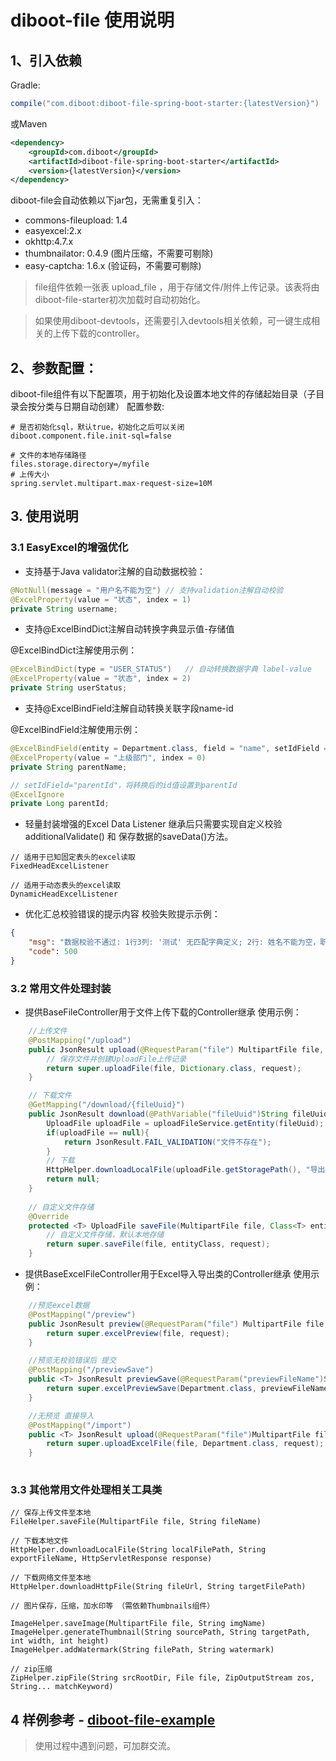# diboot-file 使用说明

## 1、引入依赖
Gradle:
~~~gradle
compile("com.diboot:diboot-file-spring-boot-starter:{latestVersion}")
~~~
或Maven
~~~xml
<dependency>
    <groupId>com.diboot</groupId>
    <artifactId>diboot-file-spring-boot-starter</artifactId>
    <version>{latestVersion}</version>
</dependency>
~~~

diboot-file会自动依赖以下jar包，无需重复引入：
* commons-fileupload: 1.4
* easyexcel:2.x
* okhttp:4.7.x
* thumbnailator: 0.4.9 (图片压缩，不需要可剔除)
* easy-captcha: 1.6.x (验证码，不需要可剔除)

> file组件依赖一张表 upload_file ，用于存储文件/附件上传记录。该表将由diboot-file-starter初次加载时自动初始化。

> 如果使用diboot-devtools，还需要引入devtools相关依赖，可一键生成相关的上传下载的controller。

## 2、参数配置：
diboot-file组件有以下配置项，用于初始化及设置本地文件的存储起始目录（子目录会按分类与日期自动创建）
配置参数:
~~~properties
# 是否初始化sql，默认true，初始化之后可以关闭
diboot.component.file.init-sql=false

# 文件的本地存储路径
files.storage.directory=/myfile
# 上传大小
spring.servlet.multipart.max-request-size=10M
~~~

## 3. 使用说明
### 3.1 EasyExcel的增强优化

* 支持基于Java validator注解的自动数据校验：
~~~java 
@NotNull(message = "用户名不能为空") // 支持validation注解自动校验
@ExcelProperty(value = "状态", index = 1)
private String username;
~~~

* 支持@ExcelBindDict注解自动转换字典显示值-存储值

@ExcelBindDict注解使用示例：
~~~java
@ExcelBindDict(type = "USER_STATUS")   // 自动转换数据字典 label-value
@ExcelProperty(value = "状态", index = 2)
private String userStatus;
~~~

* 支持@ExcelBindField注解自动转换关联字段name-id

@ExcelBindField注解使用示例：
~~~java
@ExcelBindField(entity = Department.class, field = "name", setIdField = "parentId")
@ExcelProperty(value = "上级部门", index = 0)
private String parentName;

// setIdField="parentId"，将转换后的id值设置到parentId
@ExcelIgnore
private Long parentId;
~~~

* 轻量封装增强的Excel Data Listener
继承后只需要实现自定义校验additionalValidate() 和 保存数据的saveData()方法。
~~~
// 适用于已知固定表头的excel读取
FixedHeadExcelListener

// 适用于动态表头的excel读取
DynamicHeadExcelListener
~~~

* 优化汇总校验错误的提示内容
校验失败提示示例：
~~~json
{
    "msg": "数据校验不通过: 1行3列: '测试' 无匹配字典定义; 2行: 姓名不能为空，职位长度不能超过10",
    "code": 500
}
~~~

### 3.2 常用文件处理封装

* 提供BaseFileController用于文件上传下载的Controller继承
使用示例：
~~~java
    //上传文件
    @PostMapping("/upload")
    public JsonResult upload(@RequestParam("file") MultipartFile file, HttpServletRequest request) throws Exception{
        // 保存文件并创建UploadFile上传记录
        return super.uploadFile(file, Dictionary.class, request);
    }

    // 下载文件
    @GetMapping("/download/{fileUuid}")
    public JsonResult download(@PathVariable("fileUuid")String fileUuid, HttpServletResponse response) throws Exception {
        UploadFile uploadFile = uploadFileService.getEntity(fileUuid);
        if(uploadFile == null){
            return JsonResult.FAIL_VALIDATION("文件不存在");
        }
        // 下载
        HttpHelper.downloadLocalFile(uploadFile.getStoragePath(), "导出文件.txt", response);
        return null;
    }
    
    // 自定义文件存储
    @Override
    protected <T> UploadFile saveFile(MultipartFile file, Class<T> entityClass, HttpServletRequest request) throws Exception {
        // 自定义文件存储，默认本地存储
        return super.saveFile(file, entityClass, request);
    }
~~~

* 提供BaseExcelFileController用于Excel导入导出类的Controller继承
使用示例：
~~~java
    //预览excel数据
    @PostMapping("/preview")
    public JsonResult preview(@RequestParam("file") MultipartFile file, HttpServletRequest request) throws Exception {
        return super.excelPreview(file, request);
    }

    //预览无校验错误后 提交
    @PostMapping("/previewSave")
    public <T> JsonResult previewSave(@RequestParam("previewFileName")String previewFileName, @RequestParam("originFileName")String originFileName, HttpServletRequest request) throws Exception {
        return super.excelPreviewSave(Department.class, previewFileName, originFileName, request);
    }

    //无预览 直接导入
    @PostMapping("/import")
    public <T> JsonResult upload(@RequestParam("file")MultipartFile file, HttpServletRequest request) throws Exception {
        return super.uploadExcelFile(file, Department.class, request);
    }
    
~~~

### 3.3 其他常用文件处理相关工具类
~~~
// 保存上传文件至本地
FileHelper.saveFile(MultipartFile file, String fileName)

// 下载本地文件
HttpHelper.downloadLocalFile(String localFilePath, String exportFileName, HttpServletResponse response)

// 下载网络文件至本地
HttpHelper.downloadHttpFile(String fileUrl, String targetFilePath)

// 图片保存，压缩，加水印等 （需依赖Thumbnails组件）

ImageHelper.saveImage(MultipartFile file, String imgName)
ImageHelper.generateThumbnail(String sourcePath, String targetPath, int width, int height)
ImageHelper.addWatermark(String filePath, String watermark)

// zip压缩
ZipHelper.zipFile(String srcRootDir, File file, ZipOutputStream zos, String... matchKeyword)
~~~


## 4 样例参考 - [diboot-file-example](https://github.com/dibo-software/diboot-example/tree/master/diboot-file-example)

> 使用过程中遇到问题，可加群交流。